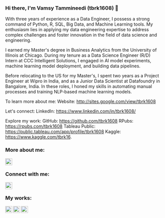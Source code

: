 ### Hi there, I'm Vamsy Tammineedi (tbrk1608) 👋

With three years of experience as a Data Engineer, I possess a strong command of Python, R, SQL, Big Data, and Machine Learning tools. My enthusiasm lies in applying my data engineering expertise to address complex challenges and foster innovation in the field of data science and engineering.

I earned my Master's degree in Business Analytics from the University of Illinois at Chicago. During my tenure as a Data Science Engineer (R/D) Intern at CCC Intelligent Solutions, I engaged in AI model experiments, machine learning model deployment, and building data pipelines.

Before relocating to the US for my Master's, I spent two years as a Project Engineer at Wipro in India, and as a Junior Data Scientist at Datafoundry in Bangalore, India. In these roles, I honed my skills in automating manual processes and training NLP-based machine learning models.

To learn more about me:
Website: http://sites.google.com/view/tbrk1608

Let's connect:
LinkedIn: https://www.linkedin.com/in/tbrk1608/

Explore my work:
GitHub: https://github.com/tbrk1608
RPubs: https://rpubs.com/tbrk1608
Tableau Public: https://public.tableau.com/app/profile/tbrk1608
Kaggle: https://www.kaggle.com/tbrk16. 

### More about me:

[<img align="left" width="22px" src="https://cdn4.iconfinder.com/data/icons/web-ui-color/128/Globe-256.png" />][website]

<br />

### Connect with me:

[<img align="left" width="22px" src="https://cdn2.iconfinder.com/data/icons/social-media-2285/512/1_Linkedin_unofficial_colored_svg-512.png" />][linkedin]

<br />

### My works:
[<img align="left" width="22px" src="https://cdn4.iconfinder.com/data/icons/logos-and-brands/512/285_R_Project_logo-256.png" />][rpubs]
[<img align="left" width="22px" src="https://cdn2.iconfinder.com/data/icons/mixd/512/3_tableau-256.png" />][tableau]
[<img align="left" width="22px" src="https://cdn4.iconfinder.com/data/icons/logos-and-brands/512/189_Kaggle_logo_logos-256.png" />][kaggle]

<br />

[linkedin]: https://www.linkedin.com/in/tbrk1608
[rpubs]: https://rpubs.com/tbrk1608
[tableau]: https://public.tableau.com/app/profile/tbrk1608
[website]: http://sites.google.com/view/tbrk1608
[kaggle]: https://www.kaggle.com/tbrk16
<!---
tbrk1608/tbrk1608 is a ✨ special ✨ repository because its `README.md` (this file) appears on your GitHub profile.
You can click the Preview link to take a look at your changes.
--->
